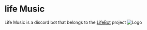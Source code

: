 # life Music
 Life Music is a discord bot that belongs to the [LifeBot](https://github.com/ZombieSlayer-19/lifebot) project
![Logo](https://user-images.githubusercontent.com/16204108/108670524-4d662180-74df-11eb-94e4-a36c4b81f903.png)
